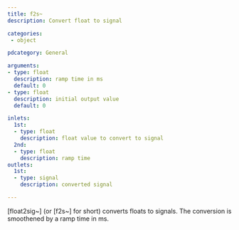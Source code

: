 ```yaml
---
title: f2s~
description: Convert float to signal

categories:
 - object

pdcategory: General

arguments:
- type: float
  description: ramp time in ms
  default: 0
- type: float
  description: initial output value
  default: 0

inlets:
  1st:
  - type: float
    description: float value to convert to signal
  2nd:
  - type: float
    description: ramp time
outlets:
  1st:
  - type: signal
    description: converted signal

---
```


[float2sig~] (or [f2s~] for short) converts floats to signals. The conversion is smoothened by a ramp time in ms.

